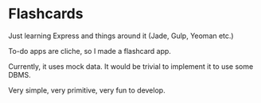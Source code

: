Flashcards
===========

Just learning Express and things around it (Jade, Gulp, Yeoman etc.)

To-do apps are cliche, so I made a flashcard app.

Currently, it uses mock data. It would be trivial to implement it to use some DBMS.

Very simple, very primitive, very fun to develop.